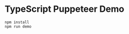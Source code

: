 TypeScript Puppeteer Demo
=======================================

```
npm install
npm run demo
```

